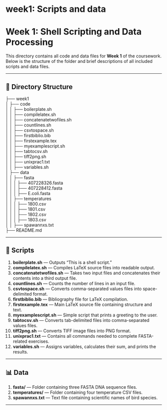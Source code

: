 # week1: Scripts and data

# Week 1: Shell Scripting and Data Processing

This directory contains all code and data files for **Week 1** of the coursework.  
Below is the structure of the folder and brief descriptions of all included scripts and data files.

---

## 📁 Directory Structure

├── week1  
│ ├── code  
│ │ ├── boilerplate.sh  
│ │ ├── compilelatex.sh  
│ │ ├── concatenatetwofiles.sh  
│ │ ├── countlines.sh  
│ │ ├── csvtospace.sh  
│ │ ├── firstbiblio.bib  
│ │ ├── firstexample.tex  
│ │ ├── myexamplescript.sh  
│ │ ├── tabtocsv.sh  
│ │ ├── tiff2png.sh  
│ │ ├── unixprac1.txt  
│ │ ├── variables.sh  
│ ├── data  
│ │ ├── fasta  
│ │ │ ├── 407228326.fasta  
│ │ │ ├── 407228412.fasta  
│ │ │ ├── E.coli.fasta  
│ │ ├── temperatures  
│ │ │ ├── 1800.csv  
│ │ │ ├── 1801.csv  
│ │ │ ├── 1802.csv  
│ │ │ ├── 1803.csv  
│ │ ├── spawannxs.txt  
├── README.md  

---

## 🧩 Scripts

1. **boilerplate.sh** — Outputs “This is a shell script.”
2. **compilelatex.sh** — Compiles LaTeX source files into readable output.
3. **concatenatetwofiles.sh** — Takes two input files and concatenates their contents into a third output file.
4. **countlines.sh** — Counts the number of lines in an input file.
5. **csvtospace.sh** — Converts comma-separated values files into space-delimited format.
6. **firstbiblio.bib** — Bibliography file for LaTeX compilation.
7. **firstexample.tex** — Main LaTeX source file containing structure and text.
8. **myexamplescript.sh** — Simple script that prints a greeting to the user.
9. **tabtocsv.sh** — Converts tab-delimited files into comma-separated values files.
10. **tiff2png.sh** — Converts TIFF image files into PNG format.
11. **unixprac1.txt** — Contains all commands needed to complete FASTA-related exercises.
12. **variables.sh** — Assigns variables, calculates their sum, and prints the results.

---

## 📊 Data

1. **fasta/** — Folder containing three FASTA DNA sequence files.  
2. **temperatures/** — Folder containing four temperature CSV files.  
3. **spawannxs.txt** — Text file containing scientific names of bird species.

---
